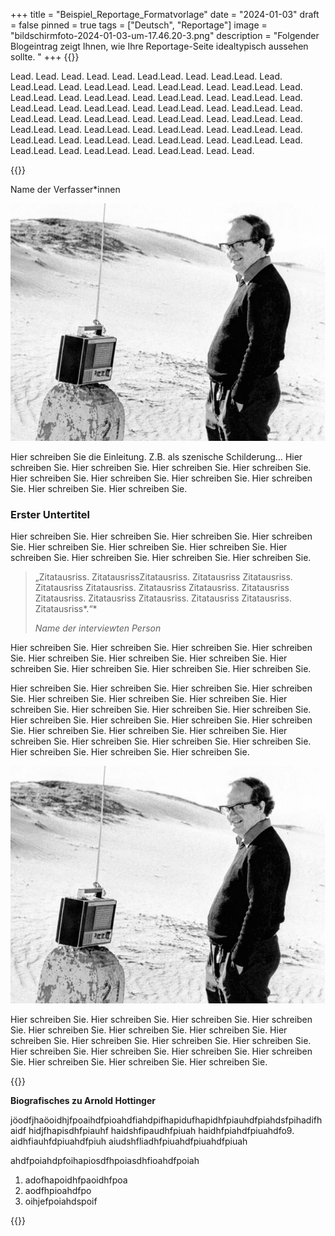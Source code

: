 +++
title = "Beispiel_Reportage_Formatvorlage"
date = "2024-01-03"
draft = false
pinned = true
tags = ["Deutsch", "Reportage"]
image = "bildschirmfoto-2024-01-03-um-17.46.20-3.png"
description = "Folgender Blogeintrag zeigt Ihnen, wie Ihre Reportage-Seite idealtypisch aussehen sollte. "
+++
{{<lead>}}

Lead. Lead. Lead. Lead. Lead. Lead.Lead. Lead. Lead.Lead. Lead. Lead.Lead. Lead. Lead.Lead. Lead. Lead.Lead. Lead. Lead.Lead. Lead. Lead.Lead. Lead. Lead.Lead. Lead. Lead.Lead. Lead. Lead.Lead. Lead. Lead.Lead. Lead. Lead.Lead. Lead. Lead.Lead. Lead. Lead.Lead. Lead. Lead.Lead. Lead. Lead.Lead. Lead. Lead.Lead. Lead. Lead.Lead. Lead. Lead.Lead. Lead. Lead.Lead. Lead. Lead.Lead. Lead. Lead.Lead. Lead. Lead.Lead. Lead. Lead.Lead. Lead. Lead.Lead. Lead. Lead.Lead. Lead. Lead.Lead. Lead. Lead.Lead. Lead. Lead.Lead. Lead. Lead.

{{</lead>}}

Name der Verfasser*innen 

![Journalismus-Legende Arnold Hottinger in der Tafilalet-Wüste bei Erfoud  in Marokko (verfügbar unter <www.nzz.ch> Stand 1.2.2016)](bildschirmfoto-2024-01-03-um-17.46.20-3.png "Journalismus-Legende Arnold Hottinger")

Hier schreiben Sie die Einleitung. Z.B. als szenische Schilderung…  Hier schreiben Sie. Hier schreiben Sie. Hier schreiben Sie. Hier schreiben Sie. Hier schreiben Sie. Hier schreiben Sie. Hier schreiben Sie. Hier schreiben Sie. Hier schreiben Sie. Hier schreiben Sie. 

### **Erster Untertitel**

Hier schreiben Sie. Hier schreiben Sie. Hier schreiben Sie. Hier schreiben Sie. Hier schreiben Sie. Hier schreiben Sie. Hier schreiben Sie. Hier schreiben Sie. Hier schreiben Sie. Hier schreiben Sie. Hier schreiben Sie. 

> „Zitatausriss. ZitatausrissZitatausriss. Zitatausriss Zitatausriss. Zitatausriss Zitatausriss. Zitatausriss Zitatausriss. Zitatausriss Zitatausriss. Zitatausriss Zitatausriss. Zitatausriss Zitatausriss. Zitatausriss*.“* 
>
> *Name der interviewten Person*

Hier schreiben Sie. Hier schreiben Sie. Hier schreiben Sie. Hier schreiben Sie. Hier schreiben Sie. Hier schreiben Sie. Hier schreiben Sie. Hier schreiben Sie. Hier schreiben Sie. Hier schreiben Sie. Hier schreiben Sie. 

Hier schreiben Sie. Hier schreiben Sie. Hier schreiben Sie. Hier schreiben Sie. Hier schreiben Sie. Hier schreiben Sie. Hier schreiben Sie. Hier schreiben Sie. Hier schreiben Sie. Hier schreiben Sie. Hier schreiben Sie. Hier schreiben Sie. Hier schreiben Sie. Hier schreiben Sie. Hier schreiben Sie. Hier schreiben Sie. Hier schreiben Sie. Hier schreiben Sie. Hier schreiben Sie. Hier schreiben Sie. Hier schreiben Sie. Hier schreiben Sie. Hier schreiben Sie. Hier schreiben Sie. Hier schreiben Sie. 

![Journalismus-Legende Arnold Hottinger in der Tafilalet-Wüste bei Erfoud  in Marokko (verfügbar unter <www.nzz.ch> Stand 1.2.2016)](bildschirmfoto-2024-01-03-um-17.46.20-3.png "Journalismus-Legende Arnold Hottinger")

Hier schreiben Sie. Hier schreiben Sie. Hier schreiben Sie. Hier schreiben Sie. Hier schreiben Sie. Hier schreiben Sie. Hier schreiben Sie. Hier schreiben Sie. Hier schreiben Sie. Hier schreiben Sie. Hier schreiben Sie. Hier schreiben Sie. Hier schreiben Sie. Hier schreiben Sie. Hier schreiben Sie. Hier schreiben Sie. Hier schreiben Sie. Hier schreiben Sie.

{{<box>}}

**Biografisches zu Arnold Hottinger**

jöodfjhaöoidhjfpoaihdfpioahdfiahdpifhapidufhapidhfpiauhdfpiahdsfpihadifhaidf hidjfhapisdhfpiauhf haidshfipaudhfpiuah haidhfpiahdfpiuahdfo9. aidhfiauhfdpiuahdfpiuh aiudshfliadhfpiuahdfpiuahdfpiuah

ahdfpoiahdpfoihapiosdfhpoiasdhfioahdfpoiah

1. adofhapoidhfpaoidhfpoa
2. aodfhpioahdfpo
3. oihjefpoiahdspoif

{{</box>}}